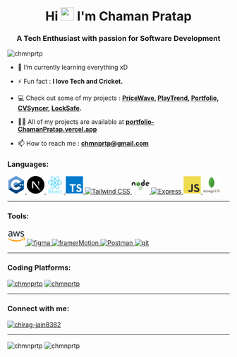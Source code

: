 <h1 align="center">Hi <img src="https://github.com/TheDudeThatCode/TheDudeThatCode/blob/master/Assets/Hi.gif" width="30px" height="30px"> I'm Chaman Pratap</h1>
<h3 align="center">A Tech Enthusiast with passion for Software Development</h3>


<p align="left"> <img src="https://komarev.com/ghpvc/?username=chmnprtp&label=Profile%20views&color=0e75b6&style=flat" alt="chmnprtp" /> </p>

- 🌱 I’m currently learning everything xD

- ⚡ Fun fact : **I love Tech and Cricket.**

- 💻 Check out some of my projects : **[PriceWave](https://pricewave.vercel.app/), [PlayTrend](https://playtrend.vercel.app), [Portfolio](https://portfolio-chiragjain.vercel.app/), [CVSyncer](https://cvsyncer-7zw1j61y.b4a.run/), [LockSafe](https://locksafe.vercel.app/).**

- 👨‍💻 All of my projects are available at **[portfolio-ChamanPratap.vercel.app](https://portfolio-ChamanPratap.vercel.app)**

- 📫 How to reach me : **chmnprtp@gmail.com**


<h3 align="left">Languages:</h3>
<p align="left">
    <a href="https://www.w3schools.com/cpp/" target="_blank" rel="noreferrer"> <img src="https://raw.githubusercontent.com/devicons/devicon/master/icons/cplusplus/cplusplus-original.svg" alt="cplusplus" width="40" height="40"/> </a> 
  <a href="https://nextjs.org/" target="_blank">
    <img src="https://raw.githubusercontent.com/devicons/devicon/master/icons/nextjs/nextjs-original.svg" alt="nextjs" width="40px" />
  </a>
  <a href="https://reactjs.org/" target="_blank">
    <img src="https://raw.githubusercontent.com/devicons/devicon/master/icons/react/react-original-wordmark.svg" alt="react" width="40px" />
  </a> 
  <a href="https://www.typescriptlang.org/" target="_blank">
    <img src="https://raw.githubusercontent.com/devicons/devicon/master/icons/typescript/typescript-original.svg" alt="typescript" width="40px" />
  </a>
  <a href="https://tailwindcss.com/" target="_blank">
    <img src="https://user-images.githubusercontent.com/25181517/202896760-337261ed-ee92-4979-84c4-d4b829c7355d.png" alt="Tailwind CSS" title="Tailwind CSS" width="40px" />
  </a>
   <a href="https://nodejs.org" target="_blank">
    <img src="https://raw.githubusercontent.com/devicons/devicon/master/icons/nodejs/nodejs-original-wordmark.svg" alt="nodejs" width="40px" />
  </a> 
  <a href="https://expressjs.com/" target="_blank">
    <img src="https://user-images.githubusercontent.com/25181517/183859966-a3462d8d-1bc7-4880-b353-e2cbed900ed6.png" alt="Express" title="Express" width="40px" />
  </a>
  <a href="https://developer.mozilla.org/en-US/docs/Web/JavaScript" target="_blank">
    <img src="https://raw.githubusercontent.com/devicons/devicon/master/icons/javascript/javascript-original.svg" alt="javascript" width="40px" />
  </a>  
  <a href="https://www.mongodb.com/" target="_blank" rel="noreferrer"> 
    <img src="https://raw.githubusercontent.com/devicons/devicon/master/icons/mongodb/mongodb-original-wordmark.svg" alt="mongodb" width="40" height="40"/> 
    </a>
</p>

---

<h3 align="left">Tools:</h3>
<p align="left">
    <a href="https://aws.amazon.com" target="_blank" rel="noreferrer"> 
      <img src="https://raw.githubusercontent.com/devicons/devicon/master/icons/amazonwebservices/amazonwebservices-original-wordmark.svg" alt="aws" width="40" height="40"/>
    </a>
        <a href="https://www.figma.com/" target="_blank" rel="noreferrer"> <img src="https://www.vectorlogo.zone/logos/figma/figma-icon.svg" alt="figma" width="40" height="40"/> </a>
  <a href="https://www.framer.com/motion/" target="_blank" rel="noreferrer"> <img src="https://camo.githubusercontent.com/ab6512bb782e2156702db4ecd044403b0517e42d42f515b26a6d5502c25f29b4/68747470733a2f2f6672616d657275736572636f6e74656e742e636f6d2f696d616765732f34386861395a52396f5a51475136675a38595566456c50335430412e706e67" alt="framerMotion" width="40" height="40"/> </a> 
      <a href="https://www.postman.com/" target="_blank">
    <img src="https://user-images.githubusercontent.com/25181517/192109061-e138ca71-337c-4019-8d42-4792fdaa7128.png" alt="Postman" title="Postman" width="40px" />
  </a>
    <a href="https://git-scm.com/" target="_blank">
    <img src="https://www.vectorlogo.zone/logos/git-scm/git-scm-icon.svg" alt="git" width="40px" />
  </a> 
</p>

---

<h3>Coding Platforms:</h3>
<p>
<a href="https://www.leetcode.com/chmnprtp" target="blank"><img align="center" src="https://raw.githubusercontent.com/rahuldkjain/github-profile-readme-generator/master/src/images/icons/Social/leet-code.svg" alt="chmnprtp" height="40" width="40" /></a>
<a href="https://auth.geeksforgeeks.org/user/chmnprtp" target="blank"><img align="center" src="https://raw.githubusercontent.com/rahuldkjain/github-profile-readme-generator/master/src/images/icons/Social/geeks-for-geeks.svg" alt="chmnprtp" height="40" width="40" /></a>
</p>

---

<h3>Connect with me:</h3>
<p>
<a href="https://linkedin.com/in/chmnprtp" target="blank"><img align="center" src="https://raw.githubusercontent.com/rahuldkjain/github-profile-readme-generator/master/src/images/icons/Social/linked-in-alt.svg" alt="chirag-jain8382" height="30" width="40" /></a>
</p>

---

<img align="center" src="https://github-readme-streak-stats.herokuapp.com/?user=chmnprtp&" alt="chmnprtp" />
<img align="center" src="https://github-readme-stats.vercel.app/api/top-langs?username=chmnprtp&show_icons=true&locale=en&layout=compact" alt="chmnprtp" />
